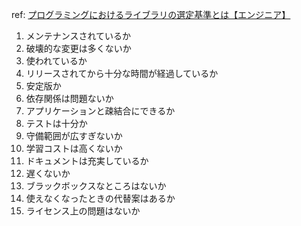 
ref: [プログラミングにおけるライブラリの選定基準とは【エンジニア】](https://applis.io/posts/criteria-for-selecting-libraries)
1. メンテナンスされているか
2. 破壊的な変更は多くないか
3. 使われているか
4. リリースされてから十分な時間が経過しているか
5. 安定版か
6. 依存関係は問題ないか
7. アプリケーションと疎結合にできるか
8. テストは十分か
9. 守備範囲が広すぎないか
10. 学習コストは高くないか
11. ドキュメントは充実しているか
12. 遅くないか
13. ブラックボックスなところはないか
14. 使えなくなったときの代替案はあるか
15. ライセンス上の問題はないか